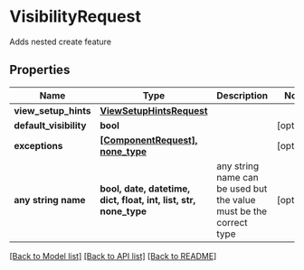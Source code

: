 # VisibilityRequest

Adds nested create feature

## Properties
Name | Type | Description | Notes
------------ | ------------- | ------------- | -------------
**view_setup_hints** | [**ViewSetupHintsRequest**](ViewSetupHintsRequest.md) |  | 
**default_visibility** | **bool** |  | [optional] 
**exceptions** | [**[ComponentRequest], none_type**](ComponentRequest.md) |  | [optional] 
**any string name** | **bool, date, datetime, dict, float, int, list, str, none_type** | any string name can be used but the value must be the correct type | [optional]

[[Back to Model list]](../README.md#documentation-for-models) [[Back to API list]](../README.md#documentation-for-api-endpoints) [[Back to README]](../README.md)



